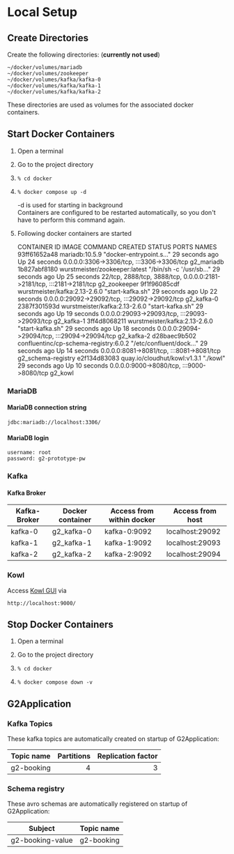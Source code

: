 # Local Setup

## Create Directories
Create the following directories: (__currently not used__)

    ~/docker/volumes/mariadb
    ~/docker/volumes/zookeeper
    ~/docker/volumes/kafka/kafka-0
    ~/docker/volumes/kafka/kafka-1
    ~/docker/volumes/kafka/kafka-2

These directories are used as volumes for the associated docker containers.

## Start Docker Containers
1. Open a terminal


2. Go to the project directory


3.     % cd docker


4.     % docker compose up -d  
   -d is used for starting in background  
   Containers are configured to be restarted automatically, so you don't have to perform this command again.


5. Following docker containers are started


    CONTAINER ID   IMAGE                                   COMMAND                  CREATED          STATUS          PORTS                                                                   NAMES
    93ff61652a48   mariadb:10.5.9                          "docker-entrypoint.s…"   29 seconds ago   Up 24 seconds   0.0.0.0:3306->3306/tcp, :::3306->3306/tcp                               g2_mariadb
    1b827abf8180   wurstmeister/zookeeper:latest           "/bin/sh -c '/usr/sb…"   29 seconds ago   Up 25 seconds   22/tcp, 2888/tcp, 3888/tcp, 0.0.0.0:2181->2181/tcp, :::2181->2181/tcp   g2_zookeeper
    9f1f96085cdf   wurstmeister/kafka:2.13-2.6.0           "start-kafka.sh"         29 seconds ago   Up 22 seconds   0.0.0.0:29092->29092/tcp, :::29092->29092/tcp                           g2_kafka-0
    2387f301593d   wurstmeister/kafka:2.13-2.6.0           "start-kafka.sh"         29 seconds ago   Up 19 seconds   0.0.0.0:29093->29093/tcp, :::29093->29093/tcp                           g2_kafka-1
    3ff4d8068211   wurstmeister/kafka:2.13-2.6.0           "start-kafka.sh"         29 seconds ago   Up 18 seconds   0.0.0.0:29094->29094/tcp, :::29094->29094/tcp                           g2_kafka-2
    d28baec9b502   confluentinc/cp-schema-registry:6.0.2   "/etc/confluent/dock…"   29 seconds ago   Up 14 seconds   0.0.0.0:8081->8081/tcp, :::8081->8081/tcp                               g2_schema-registry
    e2f134d83083   quay.io/cloudhut/kowl:v1.3.1            "./kowl"                 29 seconds ago   Up 10 seconds   0.0.0.0:9000->8080/tcp, :::9000->8080/tcp                               g2_kowl

### MariaDB
#### MariaDB connection string

    jdbc:mariadb://localhost:3306/

#### MariaDB login

    username: root
    password: g2-prototype-pw

### Kafka
#### Kafka Broker

| Kafka-Broker | Docker container | Access from within docker | Access from host  |
| ------------ | ---------------- | ------------------------- | ----------------- |
| kafka-0      | g2_kafka-0       | kafka-0:9092              | localhost:29092   |
| kafka-1      | g2_kafka-1       | kafka-1:9092              | localhost:29093   |
| kafka-2      | g2_kafka-2       | kafka-2:9092              | localhost:29094   |

### Kowl
Access [Kowl GUI](http://localhost:9000/) via  

    http://localhost:9000/


## Stop Docker Containers
1. Open a terminal


2. Go to the project directory


3.     % cd docker


4.     % docker compose down -v  


## G2Application
### Kafka Topics
These kafka topics are automatically created on startup of G2Application:

| Topic name    | Partitions | Replication factor |
| ------------- | ---------: | -----------------: |
| g2-booking    | 4          | 3                  |

### Schema registry
These avro schemas are automatically registered on startup of G2Application:

| Subject          | Topic name |
| ---------------- | ---------- |
| g2-booking-value | g2-booking |
